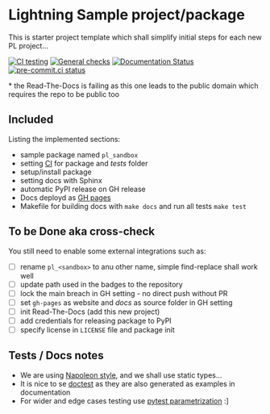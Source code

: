 # Lightning Sample project/package

This is starter project template which shall simplify initial steps for each new PL project...

[![CI testing](https://github.com/Lightning-AI/lightning-sandbox/actions/workflows/ci-testing.yml/badge.svg?event=push)](https://github.com/Lightning-AI/lightning-sandbox/actions/workflows/ci-testing.yml)
[![General checks](https://github.com/Lightning-AI/lightning-sandbox/actions/workflows/ci-checks.yml/badge.svg?event=push)](https://github.com/Lightning-AI/lightning-sandbox/actions/workflows/ci-checks.yml)
[![Documentation Status](https://readthedocs.org/projects/lightning-sandbox/badge/?version=latest)](https://lightning-sandbox.readthedocs.io/en/latest/?badge=latest)
[![pre-commit.ci status](https://results.pre-commit.ci/badge/github/Lightning-AI/lightning-sandbox/main.svg?badge_token=mqheL1-cTn-280Vx4cJUdg)](https://results.pre-commit.ci/latest/github/Lightning-AI/lightning-sandbox/main?badge_token=mqheL1-cTn-280Vx4cJUdg)

\* the Read-The-Docs is failing as this one leads to the public domain which requires the repo to be public too

## Included

Listing the implemented sections:

- sample package named `pl_sandbox`
- setting [CI](https://github.com/Lightning-AI/lightning-sandbox/actions?query=workflow%3A%22CI+testing%22) for package and _tests_ folder
- setup/install package
- setting docs with Sphinx
- automatic PyPI release on GH release
- Docs deployd as [GH pages](https://Lightning-AI.github.io/lightning-sandbox)
- Makefile for building docs with `make docs` and run all tests `make test`

## To be Done aka cross-check

You still need to enable some external integrations such as:

- [ ] rename `pl_<sandbox>` to anu other name, simple find-replace shall work well
- [ ] update path used in the badges to the repository
- [ ] lock the main breach in GH setting - no direct push without PR
- [ ] set `gh-pages` as website and _docs_ as source folder in GH setting
- [ ] init Read-The-Docs (add this new project)
- [ ] add credentials for releasing package to PyPI
- [ ] specify license in `LICENSE` file and package init

## Tests / Docs notes

- We are using [Napoleon style,](https://www.sphinx-doc.org/en/master/usage/extensions/napoleon.html) and we shall use static types...
- It is nice to se [doctest](https://docs.python.org/3/library/doctest.html) as they are also generated as examples in documentation
- For wider and edge cases testing use [pytest parametrization](https://docs.pytest.org/en/stable/parametrize.html) :\]
